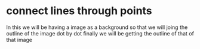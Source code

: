 # connect lines through points



In this we will be having a image as a background so that we will joing the outline of the image dot by dot finally we will be getting the outline of that of that 
image 


